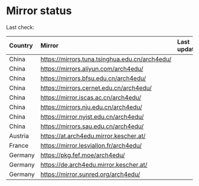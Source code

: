 <script src="./time.js"></script>
# Mirror status
Last check: <script type="text/javascript">localize(1727665104.5823452);</script>

|Country|Mirror|Last update|
|:------|:-----|:----------|
|China|https://mirrors.tuna.tsinghua.edu.cn/arch4edu/|<script type="text/javascript">localize(1727635526);</script>|
|China|https://mirrors.aliyun.com/arch4edu/|<script type="text/javascript">localize(1727635526);</script>|
|China|https://mirrors.bfsu.edu.cn/arch4edu/|<script type="text/javascript">localize(1727635526);</script>|
|China|https://mirrors.cernet.edu.cn/arch4edu/|<script type="text/javascript">localize(1727635526);</script>|
|China|https://mirror.iscas.ac.cn/arch4edu/|<script type="text/javascript">localize(1727635526);</script>|
|China|https://mirrors.nju.edu.cn/arch4edu/|<script type="text/javascript">localize(1727548919);</script>|
|China|https://mirror.nyist.edu.cn/arch4edu/|<script type="text/javascript">localize(1727635526);</script>|
|China|https://mirrors.sau.edu.cn/arch4edu/|<script type="text/javascript">localize(1727635526);</script>|
|Austria|https://at.arch4edu.mirror.kescher.at/|<script type="text/javascript">localize(1727635526);</script>|
|France|https://mirror.lesviallon.fr/arch4edu/|<script type="text/javascript">localize(1727635526);</script>|
|Germany|https://pkg.fef.moe/arch4edu/|<script type="text/javascript">localize(1727635526);</script>|
|Germany|https://de.arch4edu.mirror.kescher.at/|<script type="text/javascript">localize(1727635526);</script>|
|Germany|https://mirror.sunred.org/arch4edu/|<script type="text/javascript">localize(1727635526);</script>|

<script src="./tablefilter/tablefilter.js"></script>
<script src="./table.js"></script>